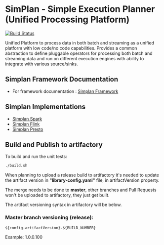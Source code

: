 # SimPlan - Simple Execution Planner (Unified Processing Platform)

[![Build Status](https://build.intuit.com/tech-ea/buildStatus/buildIcon?job=Simplan/simplan-framework/simplan-framework/master/)](https://build.intuit.com/tech-ea/job/Simplan/job/simplan-framework/job/simplan-framework/job/master/) 

Unified Platform to process data in both batch and streaming as a unified platform with low code/no code capabilities. Provides a common abstraction to define pluggable operators for processing both batch and streaming data and run on different execution engines with ability to integrate with various source/sinks.

## Simplan Framework Documentation
- For framework documentation : [Simplan Framework](https://github.intuit.com/pages/Simplan/simplan-framework/)

## Simplan Implementations
- [Simplan Spark](https://github.intuit.com/pages/Simplan/simplan-spark/)
- [Simplan Flink](https://github.intuit.com/pages/tabraham1/simplan-flink/)
- [Simplan Presto](https://github.intuit.com/pages/Simplan/simplan-presto/)

## Build and Publish to artifactory

To build and run the unit tests:

```bash
./build.sh
```

When planning to upload a release build to artifactory it's needed to update the artifact version in **"library-config.yaml"** file, in artifactVersion property.

The merge needs to be done to **master**, other branches and Pull Requests won't be uploaded to artifactory, they just get built.

The artifact versioning syntax in artifactory will be below.

### Master branch versioning (release):
```
${config.artifactVersion}.${BUILD_NUMBER}
```

Example: 1.0.0.100
